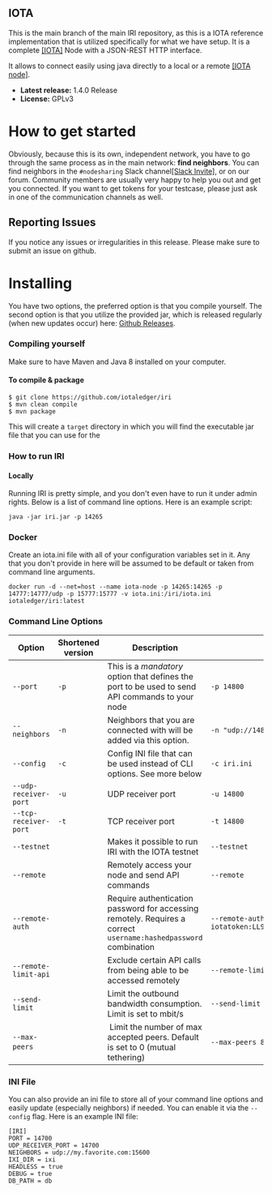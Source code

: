 ## IOTA

This is the main branch of the main IRI repository, as this is a IOTA reference implementation that is utilized specifically for what we have setup. It is a complete [[IOTA]](http://iota.org/) Node with a JSON-REST HTTP interface.

It allows to connect easily using java directly to a local or a remote [[IOTA node]](http://learn.iota.org/).

* **Latest release:** 1.4.0 Release
* **License:** GPLv3

# How to get started

Obviously, because this is its own, independent network, you have to go through the same process as in the main network: **find neighbors**. You can find neighbors in the `#nodesharing` Slack channel[[Slack Invite]](http://slack.iota.org), or on our forum. Community members are usually very happy to help you out and get you connected. If you want to get tokens for your testcase, please just ask in one of the communication channels as well.

## Reporting Issues

If you notice any issues or irregularities in this release. Please make sure to submit an issue on github.


# Installing

You have two options, the preferred option is that you compile yourself. The second option is that you utilize the provided jar, which is released regularly (when new updates occur) here: [Github Releases](https://github.com/iotaledger/iri/releases).


### Compiling yourself  

Make sure to have Maven and Java 8 installed on your computer.

#### To compile & package
```
$ git clone https://github.com/iotaledger/iri
$ mvn clean compile
$ mvn package
```

This will create a `target` directory in which you will find the executable jar file that you can use for the 

### How to run IRI 

#### Locally

Running IRI is pretty simple, and you don't even have to run it under admin rights. Below is a list of command line options. Here is an example script:

```
java -jar iri.jar -p 14265
```

### Docker

Create an iota.ini file with all of your configuration variables set in it.
Any that you don't provide in here will be assumed to be default or taken from
command line arguments.

`docker run -d --net=host --name iota-node -p 14265:14265 -p 14777:14777/udp -p 15777:15777 -v iota.ini:/iri/iota.ini iotaledger/iri:latest`

### Command Line Options 

Option | Shortened version | Description | Example Input
--- | --- | --- | --- 
`--port` | `-p` | This is a *mandatory* option that defines the port to be used to send API commands to your node | `-p 14800`
`--neighbors` | `-n` | Neighbors that you are connected with will be added via this option. | `-n "udp://148.148.148.148:14265 udp://[2001:db8:a0b:12f0::1]:14265"`
`--config` | `-c` | Config INI file that can be used instead of CLI options. See more below | `-c iri.ini`
`--udp-receiver-port` | `-u` | UDP receiver port | `-u 14800`
`--tcp-receiver-port` | `-t` | TCP receiver port | `-t 14800`
`--testnet` | | Makes it possible to run IRI with the IOTA testnet | `--testnet`
`--remote` | | Remotely access your node and send API commands | `--remote`
`--remote-auth` | | Require authentication password for accessing remotely. Requires a correct `username:hashedpassword` combination | `--remote-auth iotatoken:LL9EZFNCHZCMLJLVUBCKJSWKFEXNYRHHMYS9XQLUZRDEKUUDOCMBMRBWJEMEDDXSDPHIGQULENCRVEYMO`
`--remote-limit-api` | | Exclude certain API calls from being able to be accessed remotely | `--remote-limit-api "attachToTangle, addNeighbors"`
`--send-limit`| | Limit the outbound bandwidth consumption. Limit is set to mbit/s | `--send-limit 1.0`
`--max-peers` | | Limit the number of max accepted peers. Default is set to 0 (mutual tethering) | `--max-peers 8`

### INI File

You can also provide an ini file to store all of your command line options and easily update (especially neighbors) if needed. You can enable it via the `--config` flag. Here is an example INI file:
```
[IRI]
PORT = 14700
UDP_RECEIVER_PORT = 14700
NEIGHBORS = udp://my.favorite.com:15600
IXI_DIR = ixi
HEADLESS = true
DEBUG = true
DB_PATH = db
```

